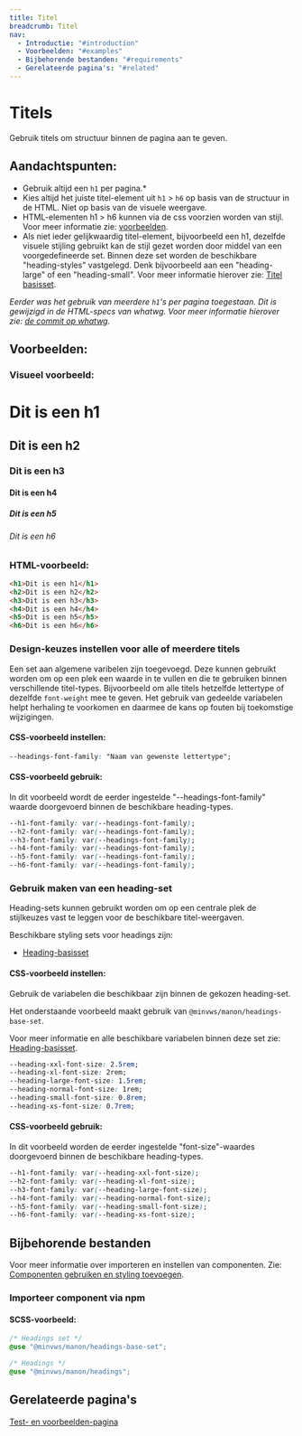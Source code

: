 ```yaml
---
title: Titel
breadcrumb: Titel
nav:
  - Introductie: "#introduction"
  - Voorbeelden: "#examples"
  - Bijbehorende bestanden: "#requirements"
  - Gerelateerde pagina's: "#related"
---
```


<h1 id="introduction">Titels</h1>

Gebruik titels om structuur binnen de pagina aan te geven.

<h2 class="heading-normal">Aandachtspunten:</h2>

- Gebruik altijd een `h1` per pagina.\*
- Kies altijd het juiste titel-element uit `h1` > `h6` op basis van de structuur
  in de HTML. Niet op basis van de visuele weergave.
- HTML-elementen h1 > h6 kunnen via de css voorzien worden van stijl. Voor meer
  informatie zie: [voorbeelden](#examples).
- Als niet ieder gelijkwaardig titel-element, bijvoorbeeld een h1, dezelfde
  visuele stijling gebruikt kan de stijl gezet worden door middel van een
  voorgedefineerde set. Binnen deze set worden de beschikbare "heading-styles"
  vastgelegd. Denk bijvoorbeeld aan een "heading-large" of een "heading-small".
  Voor meer informatie hierover zie: [Titel basisset](heading-base-set).

_Eerder was het gebruik van meerdere `h1`'s per pagina toegestaan. Dit is
gewijzigd in de HTML-specs van whatwg. Voor meer informatie hierover zie:
[de commit op whatwg](https://github.com/whatwg/html/commit/6682bdeee6fb08f5972bea92064fe250f1b4ec9c)._

<h2 id="examples">Voorbeelden:</h2>

### Visueel voorbeeld:

  <div class="visual-example">
    <h1>Dit is een h1</h1>
    <h2>Dit is een h2</h2>
    <h3>Dit is een h3</h3>
    <h4>Dit is een h4</h4>
    <h5>Dit is een h5</h5>
    <h6>Dit is een h6</h6>
  </div>

### HTML-voorbeeld:

```html
<h1>Dit is een h1</h1>
<h2>Dit is een h2</h2>
<h3>Dit is een h3</h3>
<h4>Dit is een h4</h4>
<h5>Dit is een h5</h5>
<h6>Dit is een h6</h6>
```

<h3 id="headings-variables">Design-keuzes instellen voor alle of meerdere titels</h3>

Een set aan algemene varibelen zijn toegevoegd. Deze kunnen gebruikt worden om
op een plek een waarde in te vullen en die te gebruiken binnen verschillende
titel-types. Bijvoorbeeld om alle titels hetzelfde lettertype of dezelfde
`font-weight` mee te geven. Het gebruik van gedeelde variabelen helpt herhaling
te voorkomen en daarmee de kans op fouten bij toekomstige wijzigingen.

#### CSS-voorbeeld instellen:

```css
--headings-font-family: "Naam van gewenste lettertype";
```

#### CSS-voorbeeld gebruik:

In dit voorbeeld wordt de eerder ingestelde "--headings-font-family" waarde
doorgevoerd binnen de beschikbare heading-types.

```css
--h1-font-family: var(--headings-font-family);
--h2-font-family: var(--headings-font-family);
--h3-font-family: var(--headings-font-family);
--h4-font-family: var(--headings-font-family);
--h5-font-family: var(--headings-font-family);
--h6-font-family: var(--headings-font-family);
```

### Gebruik maken van een heading-set

Heading-sets kunnen gebruikt worden om op een centrale plek de stijlkeuzes vast
te leggen voor de beschikbare titel-weergaven.

Beschikbare styling sets voor headings zijn:

- [Heading-basisset](heading-base-set)

#### CSS-voorbeeld instellen:

Gebruik de variabelen die beschikbaar zijn binnen de gekozen heading-set.

Het onderstaande voorbeeld maakt gebruik van `@minvws/manon/headings-base-set`.

Voor meer informatie en alle beschikbare variabelen binnen deze set zie:
[Heading-basisset](heading-base-set).

```css
--heading-xxl-font-size: 2.5rem;
--heading-xl-font-size: 2rem;
--heading-large-font-size: 1.5rem;
--heading-normal-font-size: 1rem;
--heading-small-font-size: 0.8rem;
--heading-xs-font-size: 0.7rem;
```

#### CSS-voorbeeld gebruik:

In dit voorbeeld worden de eerder ingestelde "font-size"-waardes doorgevoerd
binnen de beschikbare heading-types.

```css
--h1-font-family: var(--heading-xxl-font-size);
--h2-font-family: var(--heading-xl-font-size);
--h3-font-family: var(--heading-large-font-size);
--h4-font-family: var(--heading-normal-font-size);
--h5-font-family: var(--heading-small-font-size);
--h6-font-family: var(--heading-xs-font-size);
```

<h2 id="requirements">Bijbehorende bestanden</h2>

Voor meer informatie over importeren en instellen van componenten. Zie:
[Componenten gebruiken en styling toevoegen](/documentation/import-styling).

### Importeer component via npm

#### SCSS-voorbeeld:

```scss
/* Headings set */
@use "@minvws/manon/headings-base-set";

/* Headings */
@use "@minvws/manon/headings";
```

<h2 id="related">Gerelateerde pagina's</h2>

[Test- en voorbeelden-pagina](/components/headings-test)
